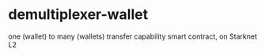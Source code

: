 # demultiplexer-wallet
one (wallet) to many (wallets) transfer capability smart contract, on Starknet L2
